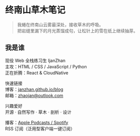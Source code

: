 # 终南山草木笔记

> 我蜷在终南山云雾最深处，接收草木的呼吸。  
> 把岩缝里漏下的月光蒸馏成句，让松针上的雪在纸上继续抽芽。

## 我是谁
现役 Web 全栈练习生 IjanZhan  
主攻：HTML / CSS / JavaScript / Python  
正在折腾：React & CloudNative

快速链接  
博客：[janzhan.github.io/blog](janzhan.github.io/blog)  
邮箱：zhaojan@outlook.com  

兴趣爱好  
开源 · 自然写作 · 草木 · 剖析 · 设计

播客：[Apple Podcasts / Spotify](你的播客链接)  
RSS 订阅（泛用型客户端一键订阅）
